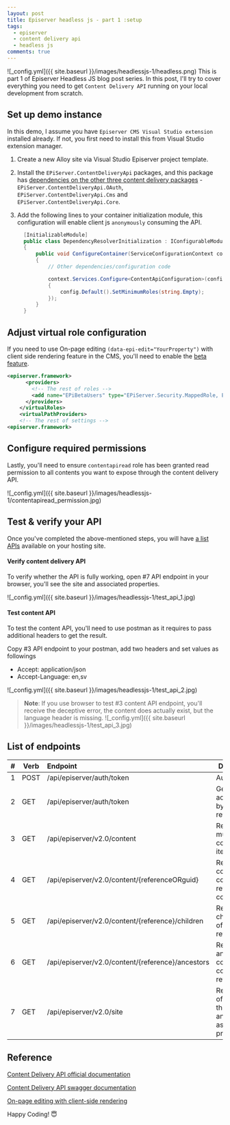 ```yaml
---
layout: post
title: Episerver headless js - part 1 :setup
tags:
  - episerver
  - content delivery api
  - headless js
comments: true
---
```


![_config.yml]({{ site.baseurl }}/images/headlessjs-1/headless.png)
This is part 1 of Episerver Headless JS blog post series. In this post, I'll try to cover everything you need to get `Content Delivery API` running on your local development from scratch. 


## Set up demo instance
In this demo, I assume you have `Episerver CMS Visual Studio extension` installed already. If not, you first need to install this from Visual Studio extension manager.

1. Create a new Alloy site via Visual Studio Episerver project template. 

2. Install the `EPiServer.ContentDeliveryApi` packages, and this package has [dependencies on the other three content delivery packages](https://world.episerver.com/documentation/developer-guides/content-delivery-api/installing/) - `EPiServer.ContentDeliveryApi.OAuth`, `EPiServer.ContentDeliveryApi.Cms` and `EPiServer.ContentDeliveryApi.Core`.

3. Add the following lines to your container initialization module, this configuration will enable client js `anonymously` consuming the API.   
    ```csharp
      [InitializableModule]
      public class DependencyResolverInitialization : IConfigurableModule
      {
          public void ConfigureContainer(ServiceConfigurationContext context)
          {
              // Other dependencies/configuration code

              context.Services.Configure<ContentApiConfiguration>(config =>
              {
                  config.Default().SetMinimumRoles(string.Empty);
              });
          }
      }
    ```

## Adjust virtual role configuration
If you need to use On-page editing `(data-epi-edit="YourProperty")` with client side rendering feature in the CMS, you'll need to enable the [beta feature](https://world.episerver.com/documentation/Items/Installation-Instructions/beta-features/).

```xml
<episerver.framework>
      <providers>
        <!-- The rest of roles -->
        <add name="EPiBetaUsers" type="EPiServer.Security.MappedRole, EPiServer.Framework" roles="Everyone" />
      </providers>
    </virtualRoles>
    <virtualPathProviders>
    <!-- The rest of settings -->
<episerver.framework>    
```

## Configure required permissions
Lastly, you'll need to ensure `contentapiread` role has been granted read permission to all contents you want to expose through the content delivery API.

![_config.yml]({{ site.baseurl }}/images/headlessjs-1/contentapiread_permission.jpg)

## Test & verify your API

Once you've completed the above-mentioned steps, you will have [a list APIs](#list-of-endpoints) available on your hosting site. 

#### Verify content delivery API

To verify whether the API is fully working, open #7 API endpoint in your browser, you'll see the site and associated properties.

![_config.yml]({{ site.baseurl }}/images/headlessjs-1/test_api_1.jpg)

#### Test content API

To test the content API, you'll need to use postman as it requires to pass additional headers to get the result.

Copy #3 API endpoint to your postman, add two headers and set values as followings

* Accept: application/json
* Accept-Language: en,sv

![_config.yml]({{ site.baseurl }}/images/headlessjs-1/test_api_2.jpg)


>**Note**: If you use browser to test #3 content API endpoint, you'll receive the deceptive error, the content does actually exist, but the language header is missing. 
> ![_config.yml]({{ site.baseurl }}/images/headlessjs-1/test_api_3.jpg)

## List of endpoints

| **#**   | **Verb** | **Endpoint**                                          | **Description**                                                                                                                                                                                      |
| --- | ---- |:------------------------------------------------- | ------------------------------------------------------------------------------------------------------------------------------------------------------------------------------------------------ |
| 1   | POST | /api/episerver/auth/token                         | Authorization                                                                                                                                                                                    |
| 2   | GET  | /api/episerver/auth/token                         | Get new access token by using refresh token                                                                                                                                                      |
| 3   | GET  | /api/episerver/v2.0/content                       | Retrieve multiple content items                                                                                                                                                                  |
| 4   | GET  | /api/episerver/v2.0/content/{referenceORguid}     | Retrieve content by content reference or content guid                                                                                                                                            |
| 5   | GET  | /api/episerver/v2.0/content/{reference}/children  | Retrieve child content of a content reference                                                                                                                                                    |
| 6   | GET  | /api/episerver/v2.0/content/{reference}/ancestors | Retrieve ancestor content for a content reference                                                                                                                                                |
| 7   | GET  | /api/episerver/v2.0/site                          | Retrieve a list of sites in the system and their associated properties.|




## Reference

[Content Delivery API official documentation](https://world.episerver.com/documentation/developer-guides/content-delivery-api/)

[Content Delivery API swagger documentation](https://sdk.episerver.com/ContentDeliveryAPI/2.x/Index.html)

[On-page editing with client-side rendering](https://world.episerver.com/documentation/developer-guides/CMS/editing/on-page-editing-with-client-side-rendering/)


Happy Coding! 😇
